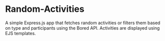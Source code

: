 # Random-Activities
A simple Express.js app that fetches random activities or filters them based on type and participants using the Bored API. Activities are displayed using EJS templates.
